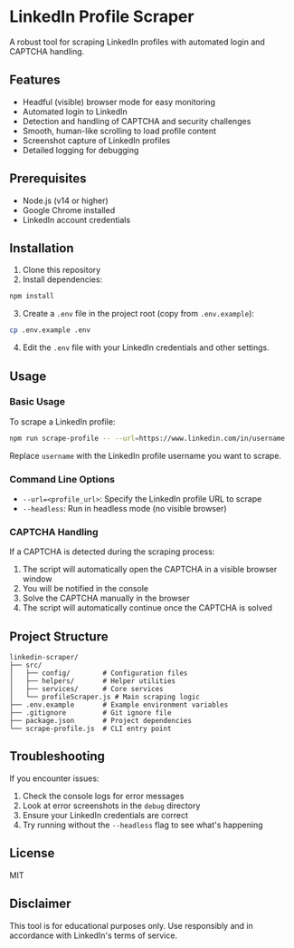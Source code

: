 # LinkedIn Profile Scraper

A robust tool for scraping LinkedIn profiles with automated login and CAPTCHA handling.

## Features

- Headful (visible) browser mode for easy monitoring
- Automated login to LinkedIn
- Detection and handling of CAPTCHA and security challenges
- Smooth, human-like scrolling to load profile content
- Screenshot capture of LinkedIn profiles
- Detailed logging for debugging

## Prerequisites

- Node.js (v14 or higher)
- Google Chrome installed
- LinkedIn account credentials

## Installation

1. Clone this repository
2. Install dependencies:

```bash
npm install
```

3. Create a `.env` file in the project root (copy from `.env.example`):

```bash
cp .env.example .env
```

4. Edit the `.env` file with your LinkedIn credentials and other settings.

## Usage

### Basic Usage

To scrape a LinkedIn profile:

```bash
npm run scrape-profile -- --url=https://www.linkedin.com/in/username
```

Replace `username` with the LinkedIn profile username you want to scrape.

### Command Line Options

- `--url=<profile_url>`: Specify the LinkedIn profile URL to scrape
- `--headless`: Run in headless mode (no visible browser)

### CAPTCHA Handling

If a CAPTCHA is detected during the scraping process:

1. The script will automatically open the CAPTCHA in a visible browser window
2. You will be notified in the console
3. Solve the CAPTCHA manually in the browser
4. The script will automatically continue once the CAPTCHA is solved

## Project Structure

```
linkedin-scraper/
├── src/
│   ├── config/        # Configuration files
│   ├── helpers/       # Helper utilities
│   ├── services/      # Core services
│   └── profileScraper.js # Main scraping logic
├── .env.example       # Example environment variables
├── .gitignore         # Git ignore file
├── package.json       # Project dependencies
└── scrape-profile.js  # CLI entry point
```

## Troubleshooting

If you encounter issues:

1. Check the console logs for error messages
2. Look at error screenshots in the `debug` directory
3. Ensure your LinkedIn credentials are correct
4. Try running without the `--headless` flag to see what's happening

## License

MIT

## Disclaimer

This tool is for educational purposes only. Use responsibly and in accordance with LinkedIn's terms of service.
